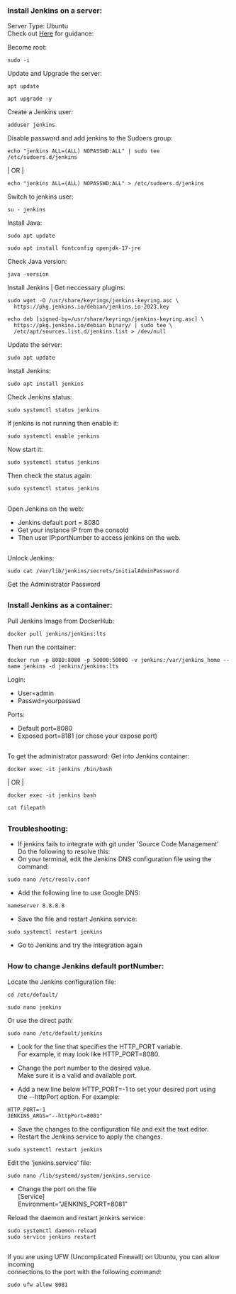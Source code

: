 ### Install Jenkins on a server:
Server Type: Ubuntu <br>
Check out [Here](https://www.jenkins.io/doc/book/installing/linux/#debianubuntu 
) for guidance:  
 
Become root:
```
sudo -i 
```

Update and Upgrade the server:
```
apt update 
```
```
apt upgrade -y 
```
Create a Jenkins user: 
```
adduser jenkins
``` 
Disable password and add jenkins to the Sudoers group: 
```
echo "jenkins ALL=(ALL) NOPASSWD:ALL" | sudo tee /etc/sudoers.d/jenkins
```
| OR |
```
echo "jenkins ALL=(ALL) NOPASSWD:ALL" > /etc/sudoers.d/jenkins
```

Switch to jenkins user:
```
su - jenkins 
```

Install Java:
``` 
sudo apt update
```
```
sudo apt install fontconfig openjdk-17-jre
```
Check Java version:
```
java -version
```

Install Jenkins | Get neccessary plugins: 
```
sudo wget -O /usr/share/keyrings/jenkins-keyring.asc \
  https://pkg.jenkins.io/debian/jenkins.io-2023.key
```
```
echo deb [signed-by=/usr/share/keyrings/jenkins-keyring.asc] \
  https://pkg.jenkins.io/debian binary/ | sudo tee \
  /etc/apt/sources.list.d/jenkins.list > /dev/null
```
Update the server:
```
sudo apt update
```
Install Jenkins: 
```
sudo apt install jenkins
```

Check Jenkins status:
``` 
sudo systemctl status jenkins
```

If jenkins is not running then enable it:
``` 
sudo systemctl enable jenkins
```

Now start it:
```
sudo systemctl status jenkins
```
Then check the status again:
```
sudo systemctl status jenkins
```
##
Open Jenkins on the web: 
  - Jenkins default port = 8080
  - Get your instance IP from the consold 
  - Then user IP:portNumber to access jenkins on the web.
##
Unlock Jenkins: 
```
sudo cat /var/lib/jenkins/secrets/initialAdminPassword
```
Get the Administrator Password 
##

### Install Jenkins as a container:  
Pull Jenkins Image from DockerHub: 
```
docker pull jenkins/jenkins:lts
```
Then run the container:
``` 
docker run -p 8080:8080 -p 50000:50000 -v jenkins:/var/jenkins_home --name jenkins -d jenkins/jenkins:lts
```

Login:
- User=admin 
- Passwd=yourpasswd

Ports:
- Default port=8080
- Exposed port=8181 (or chose your expose port)

##
To get the administrator password:
Get into Jenkins container: 
```
docker exec -it jenkins /bin/bash
```
| OR |
```
docker exec -it jenkins bash
```
```
cat filepath 
```

##

### Troubleshooting: 
- If jenkins fails to integrate with git under 'Source Code Management' <br>
  Do the following to resolve this: 
- On your terminal, edit the Jenkins DNS configuration file using the command:
```
sudo nano /etc/resolv.conf 
```

- Add the following line to use Google DNS:
```
nameserver 8.8.8.8
```
- Save the file and restart Jenkins service:
```
sudo systemctl restart jenkins
```
- Go to Jenkins and try the integration again 
##

### How to change Jenkins default portNumber: 
Locate the Jenkins configuration file:
```
cd /etc/default/ 
```
```
sudo nano jenkins 
```

Or use the direct path: 
``` 
sudo nano /etc/default/jenkins 
```
  
- Look for the line that specifies the HTTP_PORT variable. <br> 
  For example, it may look like HTTP_PORT=8080.

- Change the port number to the desired value. <br> 
  Make sure it is a valid and available port.

- Add a new line below HTTP_PORT=-1 to set your desired port using <br> 
  the --httpPort option. For example:
```
HTTP_PORT=-1
JENKINS_ARGS="--httpPort=8081"
```

- Save the changes to the configuration file and exit the text editor.
- Restart the Jenkins service to apply the changes. 
```
sudo systemctl restart jenkins
```

Edit the 'jenkins.service' file:
```
sudo nano /lib/systemd/system/jenkins.service
```

- Change the port on the file <br>
  [Service] <br>
  Environment="JENKINS_PORT=8081"

Reload the daemon and restart jenkins service:
```
sudo systemctl daemon-reload
sudo service jenkins restart
```
##
If you are using UFW (Uncomplicated Firewall) on Ubuntu, you can allow incoming <br> 
connections to the port with the following command:
```
sudo ufw allow 8081
```
## 
